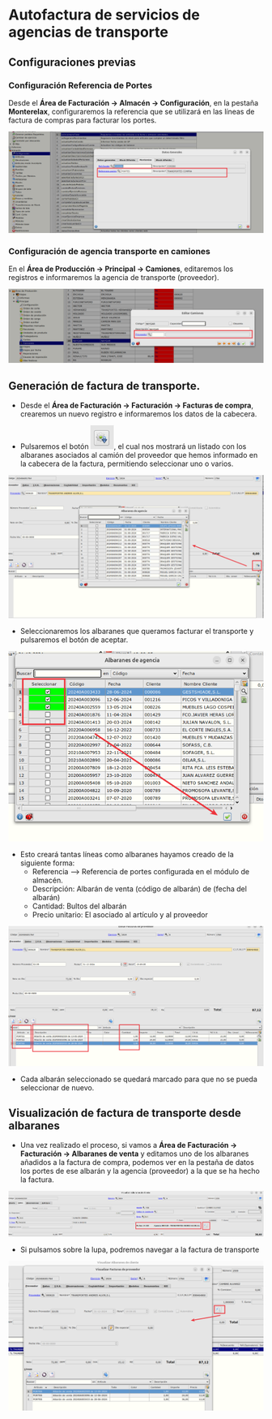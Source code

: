 # Autofactura de servicios de agencias de transporte

## Configuraciones previas

### Configuración Referencia de Portes

Desde el  **Área de Facturación -> Almacén -> Configuración**, en la pestaña **Monterelax**, configuraremos la referencia que se utilizará en las líneas de factura de compras para facturar los portes.


![Configuración](./img/autofactura_transporte1.png)

### Configuración de agencia transporte en camiones

En el **Área de Producción -> Principal -> Camiones**, editaremos los registros e informaremos la agencia de transporte (proveedor). 


![Configuración](./img/autofactura_transporte2.png)


## Generación de factura de transporte.

- Desde el **Área de Facturación -> Facturación -> Facturas de compra**, crearemos un nuevo registro e informaremos los datos de la cabecera.

- Pulsaremos el botón ![para asociar albaranes y crear lineas de factura de porte](./img/autofactura_transporte4.png), el cual nos mostrará un listado con los albaranes asociados al camión del proveedor que hemos informado en la cabecera de la factura, permitiendo seleccionar uno o varios.

 ![Selección de albaranes](./img/autofactura_transporte3.png)

 - Seleccionaremos los albaranes que queramos facturar el transporte y pulsaremos el botón de aceptar.

![Selección de albaranes](./img/autofactura_transporte5.png)

- Esto creará tantas líneas como albaranes hayamos creado de la siguiente forma:
    - Referencia --> Referencia de portes configurada en el módulo de almacén.
    - Descripción: Albarán de venta (código de albarán) de (fecha del albarán)
    - Cantidad: Bultos del albarán
    - Precio unitario: El asociado al artículo y al proveedor  

![Selección de albaranes](./img/autofactura_transporte6.png)

- Cada albarán seleccionado se quedará marcado para que no se pueda seleccionar de nuevo.


## Visualización de factura de transporte desde albaranes 

- Una vez realizado el proceso, si vamos a **Área de Facturación -> Facturación -> Albaranes de venta** y editamos uno de los albaranes añadidos a la factura de compra, podemos ver en la pestaña de datos los portes de ese albarán y la agencia (proveedor) a la que se ha hecho la factura.

![Selección de albaranes](./img/autofactura_transporte7.png)

- Si pulsamos sobre la lupa, podremos navegar a la factura de transporte

![Selección de albaranes](./img/autofactura_transporte8.png)